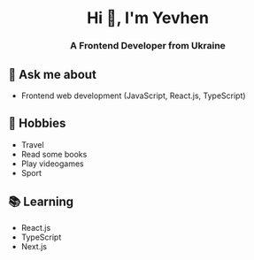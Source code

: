<h1 align="center">Hi 👋, I'm Yevhen</h1>
<h3 align="center">A Frontend Developer from Ukraine</h3>

## 💬 Ask me about
- Frontend web development (JavaScript, React.js, TypeScript)

## 📅 Hobbies
- Travel
- Read some books
- Play videogames
- Sport

## 📚 Learning
- React.js
- TypeScript
- Next.js
  

